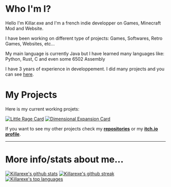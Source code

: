 # Who I'm I?
Hello I'm Killar.exe and I'm a french indie developper on Games, Minecraft Mod and Website.

I have been working on different type of projects: Games, Softwares, Retro Games, Websites, etc...

My main language is currently Java but I have learned many languages like: Python, Rust, C and even some 6502 Assembly

I have 3 years of experience in developpement. I did many projects and you can see [here](https://github.com/Killarexe?tab=repositories).

# My Projects

Here is my current working projets:

[![Little Rage Card](https://github-readme-stats.vercel.app/api/pin/?username=Killarexe&repo=Little-Rage&theme=tokyonight)](https://github.com/Killarexe/Little-Rage) [![Dimensional Expansion Card](https://github-readme-stats.vercel.app/api/pin/?username=Killarexe&repo=Dimensional-Expansion&theme=tokyonight)](https://github.com/Killarexe/Dimensional-Expansion)


If you want to see my other projects check my **[repositories](https://github.com/Killarexe?tab=repositories)** or my **[itch.io profile](https://killarexe.itch.io)**.

--------

# More info/stats about me...

[![Killarexe's github stats](https://github-readme-stats.vercel.app/api?username=Killarexe&theme=tokyonight)](https://github.com/Killarexe) [![Killarexe's github streak](https://github-readme-streak-stats.herokuapp.com/?user=Killarexe&theme=tokyonight)](https://github.com/Killarexe)[![Killarexe's top languages](https://github-readme-stats.vercel.app/api/top-langs/?username=Killarexe&theme=tokyonight)](https://github.com/Killarexe)
